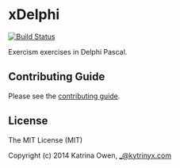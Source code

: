 # xDelphi

[![Build Status](https://travis-ci.org/exercism/xdelphi.svg?branch=master)](https://travis-ci.org/exercism/xdelphi)

Exercism exercises in Delphi Pascal.

## Contributing Guide

Please see the [contributing guide](https://github.com/exercism/x-common/blob/master/CONTRIBUTING.md).

## License

The MIT License (MIT)

Copyright (c) 2014 Katrina Owen, _@kytrinyx.com
